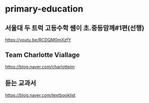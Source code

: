 # primary-education


## 서울대 두 트럭 고등수학 쌤이 초.중등맘께#1편(선행)
https://youtu.be/RCDQM0mXzfY

## Team Charlotte Viallage
https://blog.naver.com/charlotteim

## 듣는 교과서
https://blog.naver.com/textbooklist
